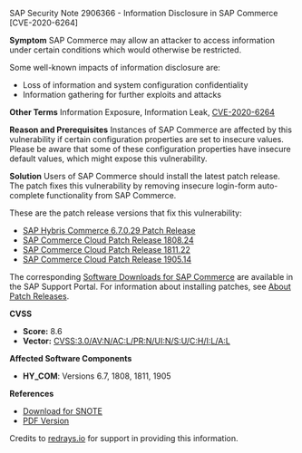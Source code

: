 SAP Security Note 2906366 - Information Disclosure in SAP Commerce [CVE-2020-6264]

**Symptom**
SAP Commerce may allow an attacker to access information under certain conditions which would otherwise be restricted.

Some well-known impacts of information disclosure are:
- Loss of information and system configuration confidentiality
- Information gathering for further exploits and attacks

**Other Terms**
Information Exposure, Information Leak, [CVE-2020-6264](https://cve.mitre.org/cgi-bin/cvename.cgi?name=CVE-2020-6264)

**Reason and Prerequisites**
Instances of SAP Commerce are affected by this vulnerability if certain configuration properties are set to insecure values. Please be aware that some of these configuration properties have insecure default values, which might expose this vulnerability.

**Solution**
Users of SAP Commerce should install the latest patch release. The patch fixes this vulnerability by removing insecure login-form auto-complete functionality from SAP Commerce.

These are the patch release versions that fix this vulnerability:
- [SAP Hybris Commerce 6.7.0.29 Patch Release](https://jira.hybris.com/browse/PATCH-7373)
- [SAP Commerce Cloud Patch Release 1808.24](https://jira.hybris.com/browse/PATCH-7374)
- [SAP Commerce Cloud Patch Release 1811.22](https://jira.hybris.com/browse/PATCH-7375)
- [SAP Commerce Cloud Patch Release 1905.14](https://jira.hybris.com/browse/PATCH-7376)

The corresponding [Software Downloads for SAP Commerce](https://me.sap.com/servicessupport/knowledge/mynotes?tab=Search&sortBy=Relevance&filters=themk%25253Aeq~'CEC-COM-CPS*'%25252BreleaseStatus%25253Aeq~'CustomerRelease'%25252BsecurityPatchDay%25253Aeq~'NotRestricted'%25252BfuzzyThreshold%25253Aeq~'0.9'&flag=mynotes) are available in the SAP Support Portal. For information about installing patches, see [About Patch Releases](https://help.sap.com/viewer/a74589c3a81a4a95bf51d87258c0ab15/1905/en-US/8c25978386691014b4abdd61376acd24.html).

**CVSS**

- **Score:** 8.6
- **Vector:** [CVSS:3.0/AV:N/AC:L/PR:N/UI:N/S:U/C:H/I:L/A:L](https://nvd.nist.gov/vuln-metrics/cvss/v3-calculator?vector=CVSS:3.0/AV:N/AC:L/PR:N/UI:N/S:U/C:H/I:L/A:L)

**Affected Software Components**
- **HY_COM**: Versions 6.7, 1808, 1811, 1905

**References**
- [Download for SNOTE](https://me.sap.com/notes/0040000000960062020)
- [PDF Version](https://me.sap.com/sap/support/sfm/notes/print/0002906366?language=en-US&token=4BF27C41ECDA64F0BF937EA55E533B6E)

Credits to [redrays.io](https://redrays.io) for support in providing this information.